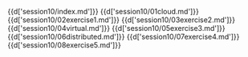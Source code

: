 {{d['session10/index.md']}}
{{d['session10/01cloud.md']}}
{{d['session10/02exercise1.md']}}
{{d['session10/03exercise2.md']}}
{{d['session10/04virtual.md']}}
{{d['session10/05exercise3.md']}}
{{d['session10/06distributed.md']}}
{{d['session10/07exercise4.md']}}
{{d['session10/08exercise5.md']}}
